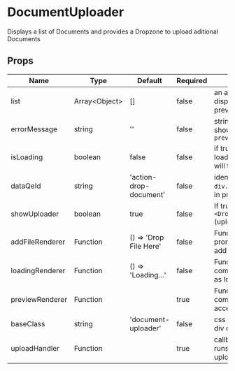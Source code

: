 # DocumentUploader

Displays a list of Documents and provides a Dropzone to upload aditional Documents


## Props
| Name            | Type                | Default                | Required | Description                                                    |
| --------------- | ------------------- | ---------------------- | -------- | -------------------------------------------------------------- |
| list            | Array&lt;Object&gt; | []                     | false    | an array of objects displayed in previewRenderer               |
| errorMessage    | string              | ''                     | false    | string error message shown in `div.image-preview__footer`      |
| isLoading       | boolean             | false                  | false    | if true, the loadingRenderer prop will trigger                 |
| dataQeId        | string              | 'action-drop-document' | false    | identifier used for `div.image-preview`'s in prop `data-qe-id` |
| showUploader    | boolean             | true                   | false    | If true, shows `<Dropzone>` (uploader)component                |
| addFileRenderer | Function            | () => 'Drop File Here' | false    | Function returns prompt content to add files                   |
| loadingRenderer | Function            | () => 'Loading...'     | false    | Function returns component that acts as loader                 |
| previewRenderer | Function            |                        | true     | Function returns a component that has access to data in `list` |
| baseClass       | string              | 'document-uploader'    | false    | css class in parent div of this component                      |
| uploadHandler   | Function            |                        | true     | callback function that runs when a file is uploaded            |
